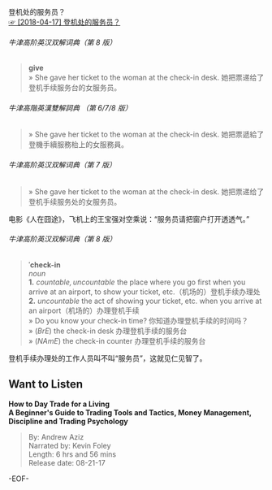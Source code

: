 登机处的服务员？  
[☞ [2018-04-17] 登机处的服务员？ ](https://mp.weixin.qq.com/s/AJQ6fvbOQqOKVzPyzTIAHg)    
  
###### 牛津高阶英汉双解词典（第 8 版）  
>**give**  
» She gave her ticket to the woman at the check-in desk. 她把票递给了登机手续服务台的女服务员。  
  
###### 牛津高階英漢雙解詞典 （第 6/7/8 版）  
>» She gave her ticket to the woman at the check-in desk. 她把票遞給了登機手續服務枱上的女服務員。  
  
###### 牛津高阶英汉双解词典（第 7 版）  
>» She gave her ticket to the woman at the check-in desk. 她把票递给了登机手续服务处的女服务员。  
  
电影《人在囧途》，飞机上的王宝强对空乘说：“服务员请把窗户打开透透气。”  
  
###### 牛津高阶英汉双解词典（第 8 版）  
>**ˈcheck-in**  
*noun*  
**1.** *countable, uncountable* the place where you go first when you arrive at an airport, to show your ticket, etc.（机场的）登机手续办理处  
**2.** *uncountable* the act of showing your ticket, etc. when you arrive at an airport（机场的）办理登机手续  
» Do you know your check-in time? 你知道办理登机手续的时间吗？  
» (*BrE*) the check-in desk 办理登机手续的服务台  
» (*NAmE*) the check-in counter 办理登机手续的服务台  
  
登机手续办理处的工作人员叫不叫“服务员”，这就见仁见智了。  
  
## Want to Listen  
**How to Day Trade for a Living  
A Beginner's Guide to Trading Tools and Tactics, Money Management, Discipline and Trading Psychology**  
>By: Andrew Aziz  
Narrated by: Kevin Foley  
Length: 6 hrs and 56 mins  
Release date: 08-21-17  
  
-EOF-  
